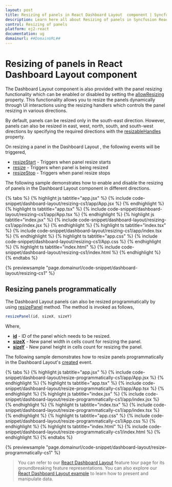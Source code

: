 ```yaml
---
layout: post
title: Resizing of panels in React Dashboard Layout  component | Syncfusion
description: Learn here all about Resizing of panels in Syncfusion React Dashboard Layout  component of Syncfusion Essential JS 2 and more.
control: Resizing of panels 
platform: ej2-react
documentation: ug
domainurl: ##DomainURL##
---
```


# Resizing of panels in React Dashboard Layout  component

The Dashboard Layout component is also provided with the panel resizing functionality which can be enabled or disabled by setting the [allowResizing](https://ej2.syncfusion.com/react/documentation/api/dashboard-layout/#allowresizing) property. This functionality allows you to resize the panels dynamically through UI interactions using the resizing handlers which controls the panel resizing in various directions.

By default, panels can be resized only in the south-east direction. However, panels can also be resized in east, west, north, south, and south-west directions by specifying the required directions with the [resizableHandles](https://ej2.syncfusion.com/react/documentation/api/dashboard-layout/#resizablehandles) property.

On resizing a panel in the Dashboard Layout , the following events will be triggered,
* [resizeStart](https://ej2.syncfusion.com/react/documentation/api/dashboard-layout/#resizestart) - Triggers when panel resize starts
* [resize](https://ej2.syncfusion.com/react/documentation/api/dashboard-layout/#resize) - Triggers when panel is being resized
* [resizeStop](https://ej2.syncfusion.com/react/documentation/api/dashboard-layout/#resizestop) - Triggers when panel resize stops

The following sample demonstrates how to enable and disable the resizing of panels in the Dashboard Layout component in different directions.

{% tabs %}
{% highlight js tabtitle="app.jsx" %}
{% include code-snippet/dashboard-layout/resizing-cs1/app/App.jsx %}
{% endhighlight %}
{% highlight ts tabtitle="app.tsx" %}
{% include code-snippet/dashboard-layout/resizing-cs1/app/App.tsx %}
{% endhighlight %}
{% highlight js tabtitle="index.jsx" %}
{% include code-snippet/dashboard-layout/resizing-cs1/app/index.jsx %}
{% endhighlight %}
{% highlight ts tabtitle="index.tsx" %}
{% include code-snippet/dashboard-layout/resizing-cs1/app/index.tsx %}
{% endhighlight %}
{% highlight ts tabtitle="app.css" %}
{% include code-snippet/dashboard-layout/resizing-cs1/App.css %}
{% endhighlight %}
{% highlight ts tabtitle="index.html" %}
{% include code-snippet/dashboard-layout/resizing-cs1/index.html %}
{% endhighlight %}
{% endtabs %}

 {% previewsample "page.domainurl/code-snippet/dashboard-layout/resizing-cs1" %}

## Resizing panels programmatically

The Dashboard Layout panels can also be resized programmatically by using [resizePanel](https://ej2.syncfusion.com/react/documentation/api/dashboard-layout/#resizepanel) method. The method is invoked as follows,

```js
resizePanel(id, sizeX, sizeY)

```

Where,
* [**id**](https://helpej2.syncfusion.com/react/documentation/api/dashboard-layout/panelModel/#id) - ID of the panel which needs to be resized.
* [**sizeX**](https://helpej2.syncfusion.com/react/documentation/api/dashboard-layout/panelModel/#sizex) - New panel width in cells count for resizing the panel.
* [**sizeY**](https://helpej2.syncfusion.com/react/documentation/api/dashboard-layout/panelModel/#sizey) - New panel height in cells count for resizing the panel.

The following sample demonstrates how to resize panels programmatically in the Dashboard Layout's [created](https://ej2.syncfusion.com/react/documentation/api/dashboard-layout/#created) event.

{% tabs %}
{% highlight js tabtitle="app.jsx" %}
{% include code-snippet/dashboard-layout/resize-programmatically-cs1/app/App.jsx %}
{% endhighlight %}
{% highlight ts tabtitle="app.tsx" %}
{% include code-snippet/dashboard-layout/resize-programmatically-cs1/app/App.tsx %}
{% endhighlight %}
{% highlight js tabtitle="index.jsx" %}
{% include code-snippet/dashboard-layout/resize-programmatically-cs1/app/index.jsx %}
{% endhighlight %}
{% highlight ts tabtitle="index.tsx" %}
{% include code-snippet/dashboard-layout/resize-programmatically-cs1/app/index.tsx %}
{% endhighlight %}
{% highlight ts tabtitle="app.css" %}
{% include code-snippet/dashboard-layout/resize-programmatically-cs1/App.css %}
{% endhighlight %}
{% highlight ts tabtitle="index.html" %}
{% include code-snippet/dashboard-layout/resize-programmatically-cs1/index.html %}
{% endhighlight %}
{% endtabs %}

 {% previewsample "page.domainurl/code-snippet/dashboard-layout/resize-programmatically-cs1" %}

> You can refer to our [React Dashboard Layout](https://www.syncfusion.com/react-ui-components/react-dashboard-layout) feature tour page for its groundbreaking feature representations. You can also explore our [React Dashboard Layout example](https://ej2.syncfusion.com/react/demos/#/material/dashboard-layout/default) to learn how to present and manipulate data.